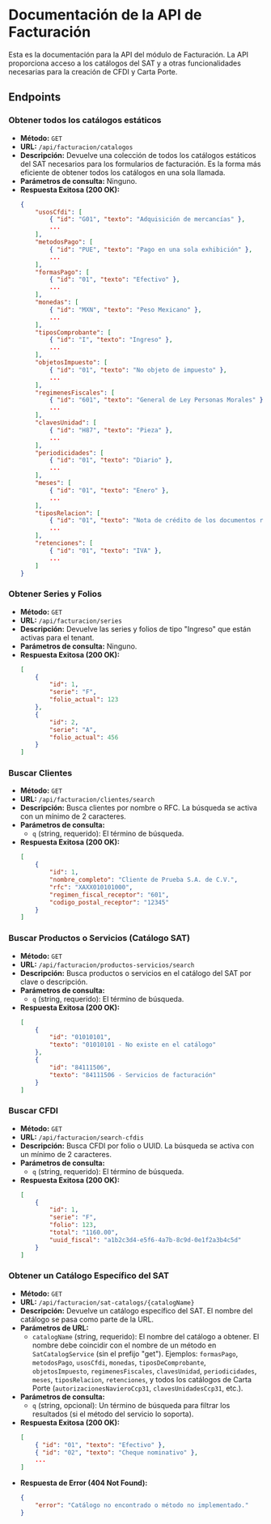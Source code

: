 # Documentación de la API de Facturación

Esta es la documentación para la API del módulo de Facturación. La API proporciona acceso a los catálogos del SAT y a otras funcionalidades necesarias para la creación de CFDI y Carta Porte.

## Endpoints

### Obtener todos los catálogos estáticos

*   **Método:** `GET`
*   **URL:** `/api/facturacion/catalogos`
*   **Descripción:** Devuelve una colección de todos los catálogos estáticos del SAT necesarios para los formularios de facturación. Es la forma más eficiente de obtener todos los catálogos en una sola llamada.
*   **Parámetros de consulta:** Ninguno.
*   **Respuesta Exitosa (200 OK):**
    ```json
    {
        "usosCfdi": [
            { "id": "G01", "texto": "Adquisición de mercancías" },
            ...
        ],
        "metodosPago": [
            { "id": "PUE", "texto": "Pago en una sola exhibición" },
            ...
        ],
        "formasPago": [
            { "id": "01", "texto": "Efectivo" },
            ...
        ],
        "monedas": [
            { "id": "MXN", "texto": "Peso Mexicano" },
            ...
        ],
        "tiposComprobante": [
            { "id": "I", "texto": "Ingreso" },
            ...
        ],
        "objetosImpuesto": [
            { "id": "01", "texto": "No objeto de impuesto" },
            ...
        ],
        "regimenesFiscales": [
            { "id": "601", "texto": "General de Ley Personas Morales" },
            ...
        ],
        "clavesUnidad": [
            { "id": "H87", "texto": "Pieza" },
            ...
        ],
        "periodicidades": [
            { "id": "01", "texto": "Diario" },
            ...
        ],
        "meses": [
            { "id": "01", "texto": "Enero" },
            ...
        ],
        "tiposRelacion": [
            { "id": "01", "texto": "Nota de crédito de los documentos relacionados" },
            ...
        ],
        "retenciones": [
            { "id": "01", "texto": "IVA" },
            ...
        ]
    }
    ```

### Obtener Series y Folios

*   **Método:** `GET`
*   **URL:** `/api/facturacion/series`
*   **Descripción:** Devuelve las series y folios de tipo "Ingreso" que están activas para el tenant.
*   **Parámetros de consulta:** Ninguno.
*   **Respuesta Exitosa (200 OK):**
    ```json
    [
        {
            "id": 1,
            "serie": "F",
            "folio_actual": 123
        },
        {
            "id": 2,
            "serie": "A",
            "folio_actual": 456
        }
    ]
    ```

### Buscar Clientes

*   **Método:** `GET`
*   **URL:** `/api/facturacion/clientes/search`
*   **Descripción:** Busca clientes por nombre o RFC. La búsqueda se activa con un mínimo de 2 caracteres.
*   **Parámetros de consulta:**
    *   `q` (string, requerido): El término de búsqueda.
*   **Respuesta Exitosa (200 OK):**
    ```json
    [
        {
            "id": 1,
            "nombre_completo": "Cliente de Prueba S.A. de C.V.",
            "rfc": "XAXX010101000",
            "regimen_fiscal_receptor": "601",
            "codigo_postal_receptor": "12345"
        }
    ]
    ```

### Buscar Productos o Servicios (Catálogo SAT)

*   **Método:** `GET`
*   **URL:** `/api/facturacion/productos-servicios/search`
*   **Descripción:** Busca productos o servicios en el catálogo del SAT por clave o descripción.
*   **Parámetros de consulta:**
    *   `q` (string, requerido): El término de búsqueda.
*   **Respuesta Exitosa (200 OK):**
    ```json
    [
        {
            "id": "01010101",
            "texto": "01010101 - No existe en el catálogo"
        },
        {
            "id": "84111506",
            "texto": "84111506 - Servicios de facturación"
        }
    ]
    ```

### Buscar CFDI

*   **Método:** `GET`
*   **URL:** `/api/facturacion/search-cfdis`
*   **Descripción:** Busca CFDI por folio o UUID. La búsqueda se activa con un mínimo de 2 caracteres.
*   **Parámetros de consulta:**
    *   `q` (string, requerido): El término de búsqueda.
*   **Respuesta Exitosa (200 OK):**
    ```json
    [
        {
            "id": 1,
            "serie": "F",
            "folio": 123,
            "total": "1160.00",
            "uuid_fiscal": "a1b2c3d4-e5f6-4a7b-8c9d-0e1f2a3b4c5d"
        }
    ]
    ```

### Obtener un Catálogo Específico del SAT

*   **Método:** `GET`
*   **URL:** `/api/facturacion/sat-catalogs/{catalogName}`
*   **Descripción:** Devuelve un catálogo específico del SAT. El nombre del catálogo se pasa como parte de la URL.
*   **Parámetros de URL:**
    *   `catalogName` (string, requerido): El nombre del catálogo a obtener. El nombre debe coincidir con el nombre de un método en `SatCatalogService` (sin el prefijo "get"). Ejemplos: `formasPago`, `metodosPago`, `usosCfdi`, `monedas`, `tiposDeComprobante`, `objetosImpuesto`, `regimenesFiscales`, `clavesUnidad`, `periodicidades`, `meses`, `tiposRelacion`, `retenciones`, y todos los catálogos de Carta Porte (`autorizacionesNavieroCcp31`, `clavesUnidadesCcp31`, etc.).
*   **Parámetros de consulta:**
    *   `q` (string, opcional): Un término de búsqueda para filtrar los resultados (si el método del servicio lo soporta).
*   **Respuesta Exitosa (200 OK):**
    ```json
    [
        { "id": "01", "texto": "Efectivo" },
        { "id": "02", "texto": "Cheque nominativo" },
        ...
    ]
    ```
*   **Respuesta de Error (404 Not Found):**
    ```json
    {
        "error": "Catálogo no encontrado o método no implementado."
    }
    ```
